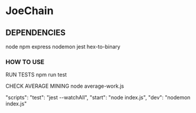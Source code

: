 # JoeChain

## DEPENDENCIES
node
npm
express
nodemon
jest
hex-to-binary

### HOW TO USE

RUN TESTS
npm run test

CHECK AVERAGE MINING
node average-work.js
  
"scripts": 
    "test": "jest --watchAll",
    "start": "node index.js",
    "dev": "nodemon index.js"